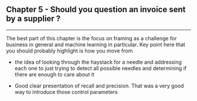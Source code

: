 ## Chapter 5 - Should you question an invoice sent by a supplier ?

----
The best part of this chapter is the focus on framing as a challenge for business in general and machine learning in particular. Key point here that you should probably highlight is how you move from

* the idea of looking through the haystack for a needle and addressing each one to just trying to detect all possible needles and determining if there are enough to care about it

* Good clear presentation of recall and precision. That was a very good way to introduce those control parameters
